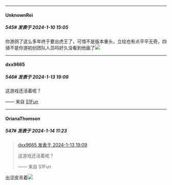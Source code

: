 
*****

####  UnknownRei  
##### 545#       发表于 2024-1-10 15:05

你游鸽了这么多年终于要出虎王了，可惜不是版本重头，立绘也有点平平无奇，四骑不是你游初创团队人员吗好久没看到他画了<img src="https://static.saraba1st.com/image/smiley/face2017/125.png" referrerpolicy="no-referrer">

*****

####  dxx9665  
##### 546#       发表于 2024-1-13 19:09

这游戏还活着呢？

—— 来自 [S1Fun](https://s1fun.koalcat.com)


*****

####  OrianaThomson  
##### 547#       发表于 2024-1-14 11:23

<blockquote><a href="httphttps://bbs.saraba1st.com/2b/forum.php?mod=redirect&amp;goto=findpost&amp;pid=63638827&amp;ptid=1861554" target="_blank">dxx9665 发表于 2024-1-13 19:09</a>

这游戏还活着呢？

—— 来自 S1Fun</blockquote>
出涩皮吊着<img src="https://static.saraba1st.com/image/smiley/face2017/067.png" referrerpolicy="no-referrer">

